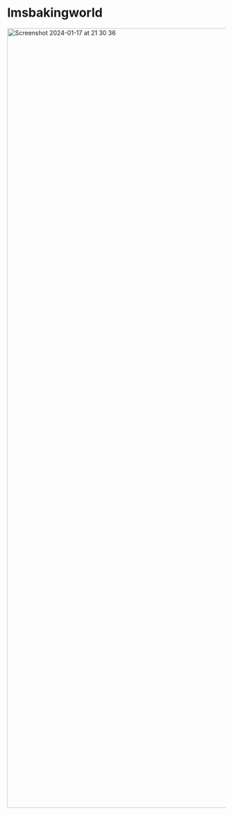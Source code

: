 # lmsbakingworld

<img width="1800" alt="Screenshot 2024-01-17 at 21 30 36" src="https://github.com/panjiforlak/lmsbakingworld/assets/61500001/b5fa7408-5e70-4f81-9519-3badec3fe389">
